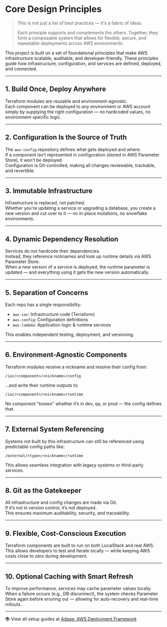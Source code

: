 # Core Design Principles

> This is not just a list of best practices — it's a fabric of ideas.
>
> Each principle supports and complements the others. Together, they form a composable system that allows for flexible, secure, and repeatable deployments across AWS environments.

This project is built on a set of foundational principles that make AWS infrastructure scalable, auditable, and developer-friendly. These principles guide how infrastructure, configuration, and services are defined, deployed, and connected.

---

## 1. Build Once, Deploy Anywhere

Terraform modules are reusable and environment-agnostic.  
Each component can be deployed to any environment or AWS account simply by supplying the right configuration — no hardcoded values, no environment-specific logic.

---

## 2. Configuration Is the Source of Truth

The `aws-config` repository defines what gets deployed and where.  
If a component isn’t represented in configuration (stored in AWS Parameter Store), it won’t be deployed.  
Configuration is Git-controlled, making all changes reviewable, trackable, and revertible.

---

## 3. Immutable Infrastructure

Infrastructure is replaced, not patched.  
Whether you're updating a service or upgrading a database, you create a new version and cut over to it — no in-place mutations, no snowflake environments.

---

## 4. Dynamic Dependency Resolution

Services do not hardcode their dependencies.  
Instead, they reference nicknames and look up runtime details via AWS Parameter Store.  
When a new version of a service is deployed, the runtime parameter is updated — and everything using it gets the new version automatically.

---

## 5. Separation of Concerns

Each repo has a single responsibility:

- `aws-iac`: Infrastructure code (Terraform)
- `aws-config`: Configuration definitions
- `aws-lambda`: Application logic & runtime services

This enables independent testing, deployment, and versioning.

---

## 6. Environment-Agnostic Components

Terraform modules receive a nickname and resolve their config from:

```
/iac/<component>/<nickname>/config
```

...and write their runtime outputs to:

```
/iac/<component>/<nickname>/runtime
```

No component "knows" whether it’s in dev, qa, or prod — the config defines that.

---

## 7. External System Referencing

Systems not built by this infrastructure can still be referenced using predictable config paths like:

```
/external/<type>/<nickname>/runtime
```

This allows seamless integration with legacy systems or third-party services.

---

## 8. Git as the Gatekeeper

All infrastructure and config changes are made via Git.  
If it’s not in version control, it’s not deployed.  
This ensures maximum auditability, security, and traceability.

---

## 9. Flexible, Cost-Conscious Execution

Terraform components are built to run on both LocalStack and real AWS.  
This allows developers to test and iterate locally — while keeping AWS costs close to zero during development.

---

## 10. Optional Caching with Smart Refresh

To improve performance, services may cache parameter values locally.  
When a failure occurs (e.g., DB disconnect), the system checks Parameter Store again before erroring out — allowing for auto-recovery and real-time rollouts.

---

📚 View all setup guides at [Adage: AWS Deployment Framework](../README.md)
